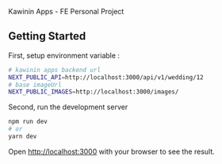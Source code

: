 Kawinin Apps - FE Personal Project
## Getting Started

First, setup environment variable :

```bash
# kawinin apps backend url
NEXT_PUBLIC_API=http://localhost:3000/api/v1/wedding/12
# base imageUrl
NEXT_PUBLIC_IMAGES=http://localhost:3000/images/
```

Second, run the development server
```bash
npm run dev
# or
yarn dev
```
Open [http://localhost:3000](http://localhost:3000) with your browser to see the result.


